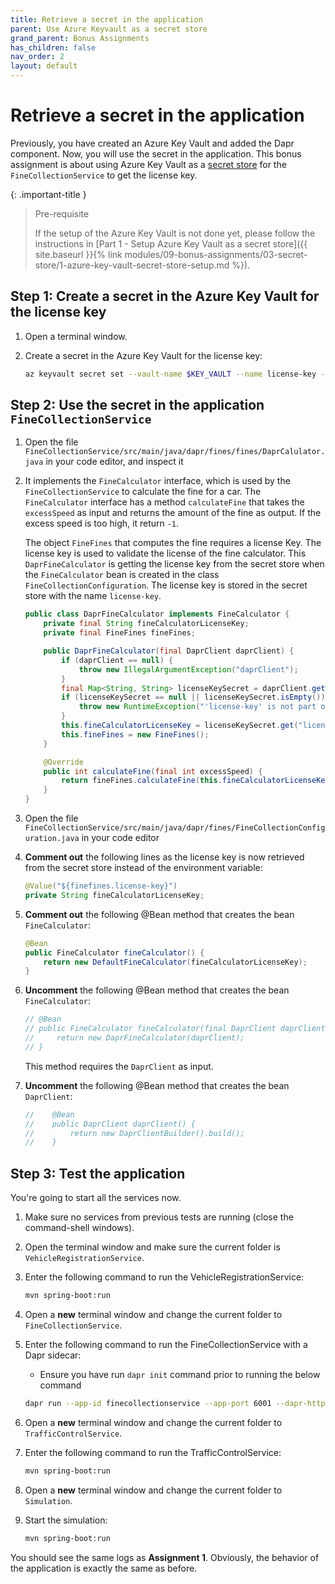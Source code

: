 ```yaml
---
title: Retrieve a secret in the application
parent: Use Azure Keyvault as a secret store
grand_parent: Bonus Assignments
has_children: false
nav_order: 2
layout: default
---
```


# Retrieve a secret in the application


Previously, you have created an Azure Key Vault and added the Dapr component. Now, you will use the secret in the application. This bonus assignment is about using Azure Key Vault as a [secret store](https://docs.dapr.io/operations/components/setup-secret-store/) for the `FineCollectionService` to get the license key.

{: .important-title }
> Pre-requisite
>
> If the setup of the Azure Key Vault is not done yet, please follow the instructions in [Part 1 - Setup Azure Key Vault as a secret store]({{ site.baseurl }}{% link modules/09-bonus-assignments/03-secret-store/1-azure-key-vault-secret-store-setup.md %}).
>

## Step 1: Create a secret in the Azure Key Vault for the license key

1. Open a terminal window.
   
1. Create a secret in the Azure Key Vault for the license key:
    ```bash
    az keyvault secret set --vault-name $KEY_VAULT --name license-key --value HX783-5PN1G-CRJ4A-K2L7V
    ```

## Step 2: Use the secret in the application `FineCollectionService`

1. Open the file `FineCollectionService/src/main/java/dapr/fines/fines/DaprCalulator.java` in your code editor, and inspect it

1. It implements the `FineCalculator` interface, which is used by the `FineCollectionService` to calculate the fine for a car. The `FineCalculator` interface has a method `calculateFine` that takes the `excessSpeed` as input and returns the amount of the fine as output. If the excess speed is too high, it return `-1`.
   
   The object `FineFines` that computes the fine requires a license Key. The license key is used to validate the license of the fine calculator. This `DaprFineCalculator` is getting the license key from the secret store when the `FineCalculator` bean is created in the class `FineCollectionConfiguration`. The license key is stored in the secret store with the name `license-key`.
   
    ```java
    public class DaprFineCalculator implements FineCalculator {
        private final String fineCalculatorLicenseKey;
        private final FineFines fineFines;

        public DaprFineCalculator(final DaprClient daprClient) {
            if (daprClient == null) {
                throw new IllegalArgumentException("daprClient");
            }
            final Map<String, String> licenseKeySecret = daprClient.getSecret("secretstore", "license-key").block();
            if (licenseKeySecret == null || licenseKeySecret.isEmpty()) {
                throw new RuntimeException("'license-key' is not part of the secret store.");
            }
            this.fineCalculatorLicenseKey = licenseKeySecret.get("license-key");
            this.fineFines = new FineFines();
        }

        @Override
        public int calculateFine(final int excessSpeed) {
            return fineFines.calculateFine(this.fineCalculatorLicenseKey, excessSpeed);
        }
    }
    ```

1. Open the file `FineCollectionService/src/main/java/dapr/fines/FineCollectionConfiguration.java` in your code editor

1. **Comment out** the following lines as the license key is now retrieved from the secret store instead of the environment variable:
    ```java
    @Value("${finefines.license-key}")
    private String fineCalculatorLicenseKey;
    ```

1. **Comment out** the following @Bean method that creates the bean `FineCalculator`:
    ```java
    @Bean
    public FineCalculator fineCalculator() {
        return new DefaultFineCalculator(fineCalculatorLicenseKey);
    }
    ```

1. **Uncomment** the following @Bean method that creates the bean `FineCalculator`:
    ```java
    // @Bean
    // public FineCalculator fineCalculator(final DaprClient daprClient) {
    //     return new DaprFineCalculator(daprClient);
    // }
    ```

    This method requires the `DaprClient` as input.

1. **Uncomment** the following @Bean method that creates the bean `DaprClient`:
    ```java
    //    @Bean
    //    public DaprClient daprClient() {
    //        return new DaprClientBuilder().build();
    //    }
    ``` 

## Step 3: Test the application

You're going to start all the services now. 

1. Make sure no services from previous tests are running (close the command-shell windows).

1. Open the terminal window and make sure the current folder is `VehicleRegistrationService`.

1. Enter the following command to run the VehicleRegistrationService:

   ```bash
   mvn spring-boot:run
   ```

1. Open a **new** terminal window and change the current folder to `FineCollectionService`.

1. Enter the following command to run the FineCollectionService with a Dapr sidecar:
   
    * Ensure you have run `dapr init` command prior to running the below command

    ```bash
    dapr run --app-id finecollectionservice --app-port 6001 --dapr-http-port 3601 --dapr-grpc-port 60001 --components-path ../dapr/components mvn spring-boot:run
    ```

1. Open a **new** terminal window and change the current folder to `TrafficControlService`.

1. Enter the following command to run the TrafficControlService:

   ```bash
   mvn spring-boot:run
   ```

1. Open a **new** terminal window and change the current folder to `Simulation`.

1. Start the simulation:

   ```bash
   mvn spring-boot:run
   ```

You should see the same logs as **Assignment 1**. Obviously, the behavior of the application is exactly the same as before.